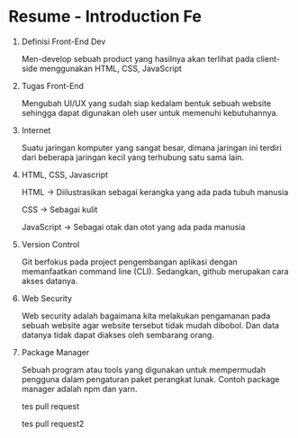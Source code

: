<h1>Resume - Introduction Fe </h1>
<ol>
    <li>Definisi Front-End Dev</li>
    <p>Men-develop sebuah product yang hasilnya akan terlihat pada client-side menggunakan HTML, CSS, JavaScript</p>
    <li>Tugas Front-End</li>
    <p>Mengubah UI/UX yang sudah siap kedalam bentuk sebuah website sehingga dapat digunakan oleh user untuk memenuhi kebutuhannya.</p>
    <li>Internet</li>
    <p>Suatu jaringan komputer yang sangat besar, dimana jaringan ini terdiri dari beberapa jaringan kecil yang terhubung satu sama lain. </p>
    <li>HTML, CSS, Javascript</li>
    <p>HTML -> Diilustrasikan sebagai kerangka yang ada pada tubuh manusia</p>
    <p>CSS -> Sebagai kulit </p>
    <p>JavaScript -> Sebagai otak dan otot yang ada pada manusia</p>
    <li>Version Control</li>
    <p>Git berfokus pada project pengembangan aplikasi dengan memanfaatkan command line (CLI). Sedangkan, github merupakan cara akses datanya. </p>
    <li>Web Security</li>
    <p>Web security adalah bagaimana kita melakukan pengamanan pada sebuah website agar website tersebut tidak mudah dibobol. Dan data datanya tidak dapat diakses oleh sembarang orang. </p>
    <li>Package Manager</li>
    <p>Sebuah program atau tools yang digunakan untuk mempermudah pengguna dalam pengaturan paket perangkat lunak. Contoh package manager adalah npm dan yarn.</p>
    <p>tes pull request</p>
    <p>tes pull request2</p>
</ol>
